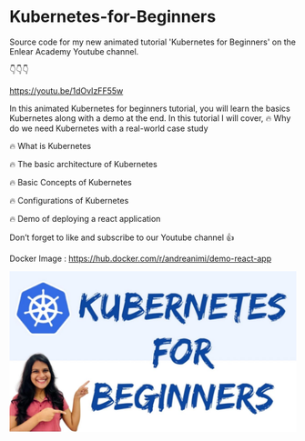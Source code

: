 # Kubernetes-for-Beginners
Source code for my new animated tutorial 'Kubernetes for Beginners' on the Enlear Academy Youtube channel.

👇👇👇

https://youtu.be/1dOvIzFF55w

In this animated Kubernetes for beginners tutorial, you will learn the basics Kubernetes along with a demo at the end.
In this tutorial I will cover,
🔥 Why do we need Kubernetes with a real-world case study

🔥 What is Kubernetes

🔥 The basic architecture of Kubernetes

🔥 Basic Concepts  of Kubernetes 

🔥 Configurations of Kubernetes

🔥 Demo of deploying a react application

Don’t forget  to like and subscribe to our Youtube channel 👍

Docker Image : https://hub.docker.com/r/andreanimi/demo-react-app

![Kubernetes for Beginners](2.jpg)

